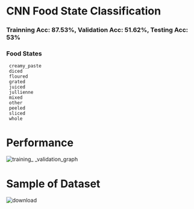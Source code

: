 # CNN Food State Classification  

### Trainning Acc: 87.53%, Validation Acc: 51.62%, Testing Acc: 53%  

### Food States  
     creamy_paste
     diced
     floured
     grated
     juiced 
     jullienne 
     mixed 
     other
     peeled 
     sliced
     whole
     
# Performance
![training_ _validation_graph](https://user-images.githubusercontent.com/64340009/227658960-a5f668d0-e173-4cb8-ba43-2217e1b04761.png)  

# Sample of Dataset  
![download](https://user-images.githubusercontent.com/64340009/227657750-72425b34-1344-45fe-9eb1-b8f44ab7907e.png)  
